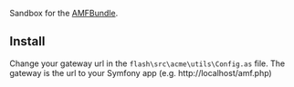 Sandbox for the [AMFBundle][1].

Install
-------

Change your gateway url in the `flash\src\acme\utils\Config.as` file.
The gateway is the url to your Symfony app (e.g. http://localhost/amf.php)

[1]: https://github.com/tecbot/AMFBundle